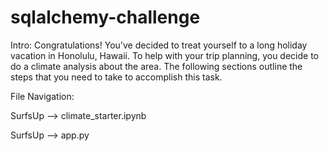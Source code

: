 # sqlalchemy-challenge

Intro:
Congratulations! You've decided to treat yourself to a long holiday vacation in Honolulu, Hawaii. To help with your trip planning, you decide to do a climate analysis about the area. The following sections outline the steps that you need to take to accomplish this task.

File Navigation:

SurfsUp --> climate_starter.ipynb

SurfsUp --> app.py
